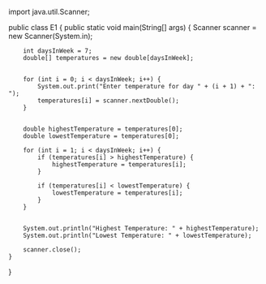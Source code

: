 import java.util.Scanner;

public class E1 {
    public static void main(String[] args) {
        Scanner scanner = new Scanner(System.in);


        int daysInWeek = 7;
        double[] temperatures = new double[daysInWeek];


        for (int i = 0; i < daysInWeek; i++) {
            System.out.print("Enter temperature for day " + (i + 1) + ": ");
            temperatures[i] = scanner.nextDouble();
        }


        double highestTemperature = temperatures[0];
        double lowestTemperature = temperatures[0];

        for (int i = 1; i < daysInWeek; i++) {
            if (temperatures[i] > highestTemperature) {
                highestTemperature = temperatures[i];
            }

            if (temperatures[i] < lowestTemperature) {
                lowestTemperature = temperatures[i];
            }
        }


        System.out.println("Highest Temperature: " + highestTemperature);
        System.out.println("Lowest Temperature: " + lowestTemperature);

        scanner.close();
    }
}
